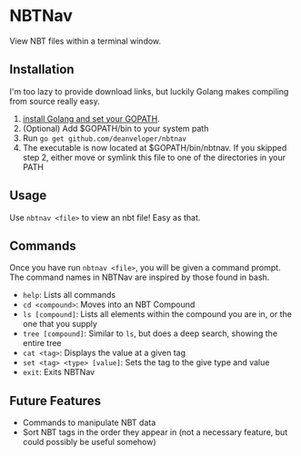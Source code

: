 # NBTNav
View NBT files within a terminal window.

## Installation
I'm too lazy to provide download links, but luckily Golang
makes compiling from source really easy.

1. [install Golang and set your GOPATH](https://golang.org/doc/install).
2. (Optional) Add $GOPATH/bin to your system path
3. Run `go get github.com/deanveloper/nbtnav`
4. The executable is now located at $GOPATH/bin/nbtnav. If you skipped step 2, either
move or symlink this file to one of the directories in your PATH

## Usage
Use `nbtnav <file>` to view an nbt file! Easy as that.

## Commands
Once you have run `nbtnav <file>`, you will be given a command prompt. 
The command names in NBTNav are inspired by those found in bash.

* `help`: Lists all commands
* `cd <compound>`: Moves into an NBT Compound
* `ls [compound]`: Lists all elements within the compound you are in, or the one that you supply
* `tree [compound]`: Similar to `ls`, but does a deep search, showing the entire tree
* `cat <tag>`: Displays the value at a given tag
* `set <tag> <type> [value]`: Sets the tag to the give type and value
* `exit`: Exits NBTNav

## Future Features
* Commands to manipulate NBT data
* Sort NBT tags in the order they appear in (not a necessary feature, but could possibly be useful somehow)
